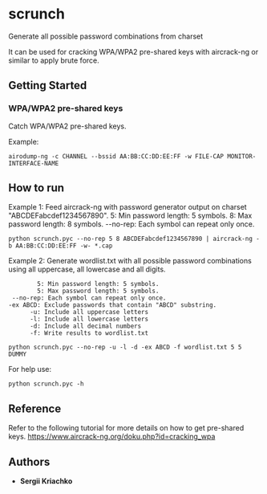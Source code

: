# scrunch
Generate all possible password combinations from charset

It can be used for cracking WPA/WPA2 pre-shared keys with aircrack-ng or similar
to apply brute force.

## Getting Started
### WPA/WPA2 pre-shared keys

Catch WPA/WPA2 pre-shared keys.

Example:
```
airodump-ng -c CHANNEL --bssid AA:BB:CC:DD:EE:FF -w FILE-CAP MONITOR-INTERFACE-NAME
```

## How to run

Example 1:
Feed aircrack-ng with password generator output on charset "ABCDEFabcdef1234567890".
       5: Min password length: 5 symbols.
       8: Max password length: 8 symbols.
--no-rep: Each symbol can repeat only once.

```
python scrunch.pyc --no-rep 5 8 ABCDEFabcdef1234567890 | aircrack-ng -b AA:BB:CC:DD:EE:FF -w- *.cap
```

Example 2:
Generate wordlist.txt with all possible password combinations using all uppercase, all lowercase and all digits.

```
        5: Min password length: 5 symbols.
        5: Max password length: 5 symbols.
 --no-rep: Each symbol can repeat only once.
-ex ABCD: Exclude passwords that contain "ABCD" substring.
      -u: Include all uppercase letters
      -l: Include all lowercase letters
      -d: Include all decimal numbers
      -f: Write results to wordlist.txt
```

```
python scrunch.pyc --no-rep -u -l -d -ex ABCD -f wordlist.txt 5 5 DUMMY
```
For help use:

```
python scrunch.pyc -h
```

## Reference

Refer to the following tutorial for more details on how to get pre-shared keys.
https://www.aircrack-ng.org/doku.php?id=cracking_wpa

## Authors

* **Sergii Kriachko**


